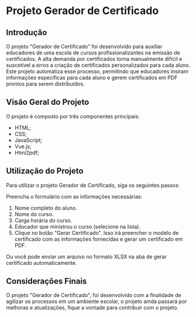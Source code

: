 # Projeto Gerador de Certificado

## Introdução

O projeto "Gerador de Certificado" foi desenvolvido para auxiliar educadores de uma escola de cursos profissionalizantes na emissão de certificados. A alta demanda por certificados torna manualmente difícil e suscetível a erros a criação de certificados personalizados para cada aluno. Este projeto automatiza esse processo, permitindo que educadores insiram informações específicas para cada aluno e gerem certificados em PDF prontos para serem distribuídos.

## Visão Geral do Projeto
O projeto é composto por três componentes principais: 
* HTML;
* CSS;
* JavaScript;
* Vue.js;
* Html2pdf;
  
## Utilização do Projeto
Para utilizar o projeto Gerador de Certificado, siga os seguintes passos:

Preencha o formulário com as informações necessárias:

1. Nome completo do aluno.
2. Nome do curso.
3. Carga horária do curso.
4. Educador que ministrou o curso (selecione na lista).
5. Clique no botão "Gerar Certificado". Isso irá preencher o modelo de certificado com as informações fornecidas e gerar um certificado em PDF.

Ou você pode enviar um arquivo no formato XLSX na aba de gerar certificado automaticamente.

## Considerações Finais
O projeto "Gerador de Certificado", foi desenvolvido com a finalidade de agilizar os processos em um ambiente escolar, o projeto ainda passará por melhoras e atualizações, fique a vontade para contribuir com o projeto.
